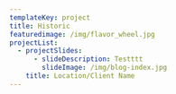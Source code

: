 ```yaml
---
templateKey: project
title: Historic
featuredimage: /img/flavor_wheel.jpg
projectList:
  - projectSlides:
      - slideDescription: Testttt
        slideImage: /img/blog-index.jpg
    title: Location/Client Name
---
```


